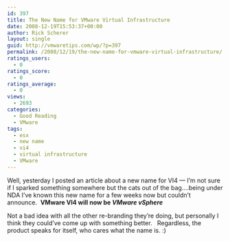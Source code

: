```yaml
---
id: 397
title: The New Name for VMware Virtual Infrastructure
date: 2008-12-19T15:53:37+00:00
author: Rick Scherer
layout: single
guid: http://vmwaretips.com/wp/?p=397
permalink: /2008/12/19/the-new-name-for-vmware-virtual-infrastructure/
ratings_users:
  - 0
ratings_score:
  - 0
ratings_average:
  - 0
views:
  - 2693
categories:
  - Good Reading
  - VMware
tags:
  - esx
  - new name
  - vi4
  - virtual infrastructure
  - VMware
---
```

Well, yesterday I posted an article about a new name for VI4 &#8212; I&#8217;m not sure if I sparked something somewhere but the cats out of the bag&#8230;.being under NDA I&#8217;ve known this new name for a few weeks now but couldn&#8217;t announce.  **VMware VI4 will now be _VMware vSphere_** 

Not a bad idea with all the other re-branding they&#8217;re doing, but personally I think they could&#8217;ve come up with something better.   Regardless, the product speaks for itself, who cares what the name is. :)